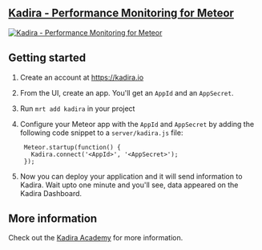 ## [Kadira - Performance Monitoring for Meteor](https://kadira.io)



[![Kadira - Performance Monitoring for Meteor](https://i.cloudup.com/LwrCCa_RRE.png)](https://kadira.io)

Getting started
---------------

1. Create an account at <https://kadira.io>
2. From the UI, create an app. You'll get an `AppId` and an `AppSecret`.
3. Run `mrt add kadira` in your project
4. Configure your Meteor app with the `AppId` and `AppSecret` by adding the following code snippet to a `server/kadira.js` file:

        Meteor.startup(function() {
          Kadira.connect('<AppId>', '<AppSecret>');
        });

5. Now you can deploy your application and it will send information to Kadira. Wait upto one minute and you'll see, data appeared on the Kadira Dashboard.

More information
----------------

Check out the [Kadira Academy](https://kadira.io/academy) for more information.
